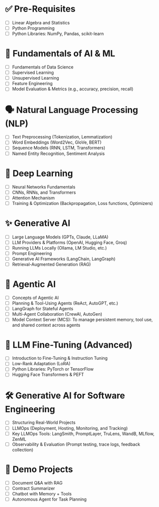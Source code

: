 # ✅ Pre-Requisites
- [ ] Linear Algebra and Statistics
- [ ] Python Programming
- [ ] Python Libraries: NumPy, Pandas, scikit-learn

# 📘 Fundamentals of AI & ML
- [ ] Fundamentals of Data Science
- [ ] Supervised Learning
- [ ] Unsupervised Learning
- [ ] Feature Engineering
- [ ] Model Evaluation & Metrics (e.g., accuracy, precision, recall)

# 🗣️ Natural Language Processing (NLP)
- [ ] Text Preprocessing (Tokenization, Lemmatization)
- [ ] Word Embeddings (Word2Vec, GloVe, BERT)
- [ ] Sequence Models (RNN, LSTM, Transformers)
- [ ] Named Entity Recognition, Sentiment Analysis

# 🤖 Deep Learning
- [ ] Neural Networks Fundamentals
- [ ] CNNs, RNNs, and Transformers
- [ ] Attention Mechanism
- [ ] Training & Optimization (Backpropagation, Loss functions, Optimizers)

# ✨ Generative AI
- [ ] Large Language Models (GPTs, Claude, LLaMA)
- [ ] LLM Providers & Platforms (OpenAI, Hugging Face, Groq)
- [ ] Running LLMs Locally (Ollama, LM Studio, etc.)
- [ ] Prompt Engineering
- [ ] Generative AI Frameworks (LangChain, LangGraph)
- [ ] Retrieval-Augmented Generation (RAG)

# 🧠 Agentic AI
- [ ] Concepts of Agentic AI
- [ ] Planning & Tool-Using Agents (ReAct, AutoGPT, etc.)
- [ ] LangGraph for Stateful Agents
- [ ] Multi-Agent Collaboration (CrewAI, AutoGen)
- [ ] Model Context Server (MCS): To manage persistent memory, tool use, and shared context across agents

# 🔧 LLM Fine-Tuning (Advanced)
- [ ] Introduction to Fine-Tuning & Instruction Tuning
- [ ] Low-Rank Adaptation (LoRA)
- [ ] Python Libraries: PyTorch or TensorFlow
- [ ] Hugging Face Transformers & PEFT

# 🛠️ Generative AI for Software Engineering
- [ ] Structuring Real-World Projects
- [ ] LLMOps (Deployment, Hosting, Monitoring, and Tracking)
- [ ] Key LLMOps Tools: LangSmith, PromptLayer, TruLens, WandB, MLflow, ZenML
- [ ] Observability & Evaluation (Prompt testing, trace logs, feedback collection)

# 📂 Demo Projects
- [ ] Document Q&A with RAG
- [ ] Contract Summarizer
- [ ] Chatbot with Memory + Tools
- [ ] Autonomous Agent for Task Planning
